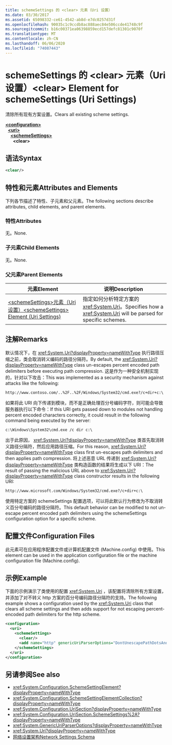 ```yaml
---
title: schemeSettings 的 <clear> 元素（Uri 设置）
ms.date: 03/30/2017
ms.assetid: 65098332-ce61-4542-ab8d-e7dc0257d31f
ms.openlocfilehash: 90035c1c9ccdb8ac888aec84e506ccde41748c9f
ms.sourcegitcommit: b16c00371ea06398859ecd157defc81301c9070f
ms.translationtype: MT
ms.contentlocale: zh-CN
ms.lasthandoff: 06/06/2020
ms.locfileid: "74087443"
---
```

# <a name="clear-element-for-schemesettings-uri-settings"></a><span data-ttu-id="2fcdf-102">schemeSettings 的 \<clear> 元素（Uri 设置）</span><span class="sxs-lookup"><span data-stu-id="2fcdf-102">\<clear> Element for schemeSettings (Uri Settings)</span></span>
<span data-ttu-id="2fcdf-103">清除所有现有方案设置。</span><span class="sxs-lookup"><span data-stu-id="2fcdf-103">Clears all existing scheme settings.</span></span>  

[**\<configuration>**](../configuration-element.md)\
&nbsp;&nbsp;[**\<uri>**](uri-element-uri-settings.md)\
&nbsp;&nbsp;&nbsp;&nbsp;[**\<schemeSettings>**](schemesettings-element-uri-settings.md)\
&nbsp;&nbsp;&nbsp;&nbsp;&nbsp;&nbsp;**\<clear>**

## <a name="syntax"></a><span data-ttu-id="2fcdf-104">语法</span><span class="sxs-lookup"><span data-stu-id="2fcdf-104">Syntax</span></span>  
  
```xml  
<clear/>  
```  
  
## <a name="attributes-and-elements"></a><span data-ttu-id="2fcdf-105">特性和元素</span><span class="sxs-lookup"><span data-stu-id="2fcdf-105">Attributes and Elements</span></span>  
 <span data-ttu-id="2fcdf-106">下列各节描述了特性、子元素和父元素。</span><span class="sxs-lookup"><span data-stu-id="2fcdf-106">The following sections describe attributes, child elements, and parent elements.</span></span>  
  
### <a name="attributes"></a><span data-ttu-id="2fcdf-107">特性</span><span class="sxs-lookup"><span data-stu-id="2fcdf-107">Attributes</span></span>  
 <span data-ttu-id="2fcdf-108">无。</span><span class="sxs-lookup"><span data-stu-id="2fcdf-108">None.</span></span>  
  
### <a name="child-elements"></a><span data-ttu-id="2fcdf-109">子元素</span><span class="sxs-lookup"><span data-stu-id="2fcdf-109">Child Elements</span></span>  
 <span data-ttu-id="2fcdf-110">无。</span><span class="sxs-lookup"><span data-stu-id="2fcdf-110">None.</span></span>  
  
### <a name="parent-elements"></a><span data-ttu-id="2fcdf-111">父元素</span><span class="sxs-lookup"><span data-stu-id="2fcdf-111">Parent Elements</span></span>  
  
|<span data-ttu-id="2fcdf-112">元素</span><span class="sxs-lookup"><span data-stu-id="2fcdf-112">Element</span></span>|<span data-ttu-id="2fcdf-113">说明</span><span class="sxs-lookup"><span data-stu-id="2fcdf-113">Description</span></span>|  
|-------------|-----------------|  
|[<span data-ttu-id="2fcdf-114">\<schemeSettings>元素（Uri 设置）</span><span class="sxs-lookup"><span data-stu-id="2fcdf-114">\<schemeSettings> Element (Uri Settings)</span></span>](schemesettings-element-uri-settings.md)|<span data-ttu-id="2fcdf-115">指定如何分析特定方案的 <xref:System.Uri>。</span><span class="sxs-lookup"><span data-stu-id="2fcdf-115">Specifies how a <xref:System.Uri> will be parsed for specific schemes.</span></span>|  
  
## <a name="remarks"></a><span data-ttu-id="2fcdf-116">注解</span><span class="sxs-lookup"><span data-stu-id="2fcdf-116">Remarks</span></span>  
 <span data-ttu-id="2fcdf-117">默认情况下，在 <xref:System.Uri?displayProperty=nameWithType> 执行路径压缩之前，类会取消转义编码的路径分隔符。</span><span class="sxs-lookup"><span data-stu-id="2fcdf-117">By default, the <xref:System.Uri?displayProperty=nameWithType> class un-escapes percent encoded path delimiters before executing path compression.</span></span> <span data-ttu-id="2fcdf-118">这是作为一种安全机制实现的，针对以下攻击：</span><span class="sxs-lookup"><span data-stu-id="2fcdf-118">This was implemented as a security mechanism against attacks like the following:</span></span>  
  
 `http://www.contoso.com/..%2F..%2F/Windows/System32/cmd.exe?/c+dir+c:\`  
  
 <span data-ttu-id="2fcdf-119">如果将此 URI 向下传递到模块，而不是正确处理百分号编码字符，则可能会导致服务器执行以下命令：</span><span class="sxs-lookup"><span data-stu-id="2fcdf-119">If this URI gets passed down to modules not handling percent encoded characters correctly, it could result in the following command being executed by the server:</span></span>  
  
 `c:\Windows\System32\cmd.exe /c dir c:\`  
  
 <span data-ttu-id="2fcdf-120">出于此原因， <xref:System.Uri?displayProperty=nameWithType> 类首先取消转义路径分隔符，然后应用路径压缩。</span><span class="sxs-lookup"><span data-stu-id="2fcdf-120">For this reason, <xref:System.Uri?displayProperty=nameWithType> class first un-escapes path delimiters and then applies path compression.</span></span> <span data-ttu-id="2fcdf-121">将上述恶意 URL 传递到 <xref:System.Uri?displayProperty=nameWithType> 类构造函数的结果将生成以下 URI：</span><span class="sxs-lookup"><span data-stu-id="2fcdf-121">The result of passing the malicious URL above to <xref:System.Uri?displayProperty=nameWithType> class constructor results in the following URI:</span></span>  
  
 `http://www.microsoft.com/Windows/System32/cmd.exe?/c+dir+c:\`  
  
 <span data-ttu-id="2fcdf-122">使用特定方案的 schemeSettings 配置选项，可以将此默认行为修改为不取消转义百分号编码的路径分隔符。</span><span class="sxs-lookup"><span data-stu-id="2fcdf-122">This default behavior can be modified to not un-escape percent encoded path delimiters using the schemeSettings configuration option for a specific scheme.</span></span>  
  
## <a name="configuration-files"></a><span data-ttu-id="2fcdf-123">配置文件</span><span class="sxs-lookup"><span data-stu-id="2fcdf-123">Configuration Files</span></span>  
 <span data-ttu-id="2fcdf-124">此元素可在应用程序配置文件或计算机配置文件 (Machine.config) 中使用。</span><span class="sxs-lookup"><span data-stu-id="2fcdf-124">This element can be used in the application configuration file or the machine configuration file (Machine.config).</span></span>  
  
## <a name="example"></a><span data-ttu-id="2fcdf-125">示例</span><span class="sxs-lookup"><span data-stu-id="2fcdf-125">Example</span></span>  
 <span data-ttu-id="2fcdf-126">下面的示例演示了类使用的配置 <xref:System.Uri> ，该配置将清除所有方案设置，并添加了对不转义 http 方案的百分号编码路径分隔符的支持。</span><span class="sxs-lookup"><span data-stu-id="2fcdf-126">The following example shows a configuration used by the <xref:System.Uri> class that clears all scheme settings and then adds support for not escaping percent-encoded path delimiters for the http scheme.</span></span>  
  
```xml  
<configuration>  
  <uri>  
    <schemeSettings>  
      <clear/>  
      <add name="http" genericUriParserOptions="DontUnescapePathDotsAndSlashes"/>  
    </schemeSettings>  
  </uri>  
</configuration>  
```  
  
## <a name="see-also"></a><span data-ttu-id="2fcdf-127">另请参阅</span><span class="sxs-lookup"><span data-stu-id="2fcdf-127">See also</span></span>

- <xref:System.Configuration.SchemeSettingElement?displayProperty=nameWithType>
- <xref:System.Configuration.SchemeSettingElementCollection?displayProperty=nameWithType>
- <xref:System.Configuration.UriSection?displayProperty=nameWithType>
- <xref:System.Configuration.UriSection.SchemeSettings%2A?displayProperty=nameWithType>
- <xref:System.GenericUriParserOptions?displayProperty=nameWithType>
- <xref:System.Uri?displayProperty=nameWithType>
- [<span data-ttu-id="2fcdf-128">网络设置架构</span><span class="sxs-lookup"><span data-stu-id="2fcdf-128">Network Settings Schema</span></span>](index.md)

